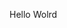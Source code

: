 Hello Wolrd



















































































































































































































































































































































































































































































































































































































